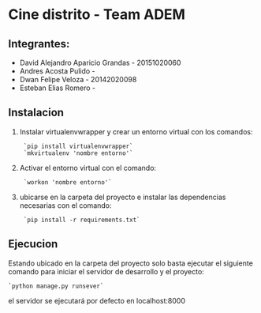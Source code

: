 # Cine distrito - Team ADEM
## Integrantes:
+ David Alejandro Aparicio Grandas - 20151020060
+ Andres Acosta Pulido - 
+ Dwan Felipe Veloza - 20142020098
+ Esteban Elias Romero - 

## Instalacion
1. Instalar virtualenvwrapper y crear un entorno virtual con los comandos: 

        `pip install virtualenvwrapper`
        `mkvirtualenv 'nombre entorno'`

2. Activar el entorno virtual con el comando:

        `workon 'nombre entorno'`

3. ubicarse en la carpeta del proyecto e instalar las dependencias necesarias con el comando:

        `pip install -r requirements.txt`


## Ejecucion
Estando ubicado en la carpeta del proyecto solo basta ejecutar el siguiente comando para iniciar el servidor de desarrollo y el proyecto:

    `python manage.py runsever`

el servidor se ejecutará por defecto en localhost:8000

